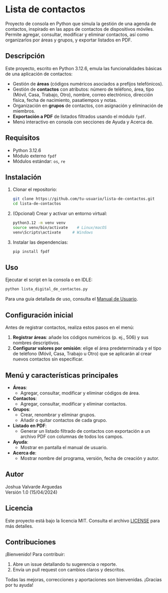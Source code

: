 # Lista de contactos

Proyecto de consola en Python que simula la gestión de una agenda de contactos, inspirado en las apps de contactos de dispositivos móviles. Permite agregar, consultar, modificar y eliminar contactos, así como organizarlos por áreas y grupos, y exportar listados en PDF.

## Descripción

Este proyecto, escrito en Python 3.12.6, emula las funcionalidades básicas de una aplicación de contactos:

- Gestión de **áreas** (códigos numéricos asociados a prefijos telefónicos).
- Gestión de **contactos** con atributos: número de teléfono, área, tipo (Móvil, Casa, Trabajo, Otro), nombre, correo electrónico, dirección física, fecha de nacimiento, pasatiempos y notas.
- Organización en **grupos** de contactos, con asignación y eliminación de miembros.
- **Exportación a PDF** de listados filtrados usando el módulo `fpdf`.
- Menú interactivo en consola con secciones de Ayuda y Acerca de.

## Requisitos

- Python 3.12.6
- Módulo externo `fpdf`
- Módulos estándar: `os`, `re`

## Instalación

1. Clonar el repositorio:
   ```bash
   git clone https://github.com/tu-usuario/lista-de-contactos.git
   cd lista-de-contactos
   ```
2. (Opcional) Crear y activar un entorno virtual:
   ```bash
   python3.12 -m venv venv
   source venv/bin/activate    # Linux/macOS
   venv\Scripts\activate     # Windows
   ```
3. Instalar las dependencias:
   ```bash
   pip install fpdf
   ```

## Uso

Ejecutar el script en la consola o en IDLE:

```bash
python lista_digital_de_contactos.py
```

Para una guía detallada de uso, consulta el [Manual de Usuario](manual_de_usuario_lista_digital_de_contactos.pdf).

## Configuración inicial

Antes de registrar contactos, realiza estos pasos en el menú:

1. **Registrar áreas**: añade los códigos numéricos (p. ej., 506) y sus nombres descriptivos.
2. **Configurar valores por omisión**: elige el área predeterminada y el tipo de teléfono (Móvil, Casa, Trabajo u Otro) que se aplicarán al crear nuevos contactos sin especificar.

## Menú y características principales

- **Áreas**:
  - Agregar, consultar, modificar y eliminar códigos de área.
- **Contactos**:
  - Agregar, consultar, modificar y eliminar contactos.
- **Grupos**:
  - Crear, renombrar y eliminar grupos.
  - Añadir o quitar contactos de cada grupo.
- **Listado en PDF**:
  - Generar un listado filtrado de contactos con exportación a un archivo PDF con columnas de todos los campos.
- **Ayuda**:
  - Mostrar en pantalla el manual de usuario.
- **Acerca de**:
  - Mostrar nombre del programa, versión, fecha de creación y autor.

## Autor

Joshua Valvarde Arguedas  
Versión 1.0 (15/04/2024)

## Licencia

Este proyecto está bajo la licencia MIT. Consulta el archivo [LICENSE](LICENSE) para más detalles.

## Contribuciones

¡Bienvenido! Para contribuir:

1. Abre un issue detallando tu sugerencia o reporte.
2. Envía un pull request con cambios claros y descritos.

Todas las mejoras, correcciones y aportaciones son bienvenidas. ¡Gracias por tu ayuda!

